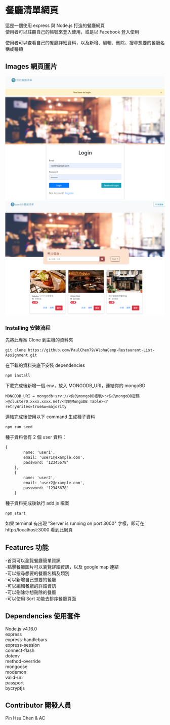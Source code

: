 # 餐廳清單網頁

這是一個使用 express 與 Node.js 打造的餐廳網頁  
使用者可以註冊自己的帳號來登入使用，或是以 Facebook 登入使用

使用者可以查看自己的餐廳詳細資料，以及新增、編輯、刪除、搜尋想要的餐廳名稱或種類

## Images 網頁圖片

![image](./static/localhost_3000_users_login.png)
![image](./static/localhost_3000_.png)

### Installing 安裝流程

先將此專案 Clone 到主機的資料夾

```
git clone https://github.com/PaulChen79/AlphaCamp-Restaurant-List-Assignment.git
```

在下載的資料夾底下安裝 dependencies

```
npm install
```

下載完成後新增一個.env，放入 MONGODB_URI，連結你的 mongoBD

```
MONGODB_URI = mongodb+srv://<你的mongoDB帳號>:<你的mongoDB密碼>@cluster0.xxxx.xxxx.net/<你的MongoDB Table><?retryWrites=true&w=majority
```

連結完成後使用以下 command 生成種子資料

```
npm run seed
```

種子資料會有 2 個 user 資料：

```
{
		name: 'user1',
		email: 'user1@example.com',
		password: '12345678'
	},
	{
		name: 'user2',
		email: 'user2@example.com',
		password: '12345678'
	}
```

種子資料完成後執行 add.js 檔案

```
npm start
```

如果 ternimal 有出現 "Server is running on port 3000" 字樣，即可在 http://localhost:3000 看到此網頁

## Features 功能

-首頁可以瀏覽餐廳簡單資訊  
-點擊餐廳圖片可以瀏覽詳細資訊，以及 google map 連結  
-可以搜尋想要的餐廳名稱及類別  
-可以新增自己想要的餐廳  
-可以編輯餐廳的詳細資訊  
-可以刪除你想刪除的餐廳  
-可以使用 Sort 功能去排序餐廳頁面

## Dependencies 使用套件

Node.js v4.16.0  
express  
express-handlebars  
express-session  
connect-flash  
dotenv  
method-override  
mongoose  
modemon  
valid-uri  
passport  
bycryptjs

## Contributor 開發人員

Pin Hsu Chen & AC
